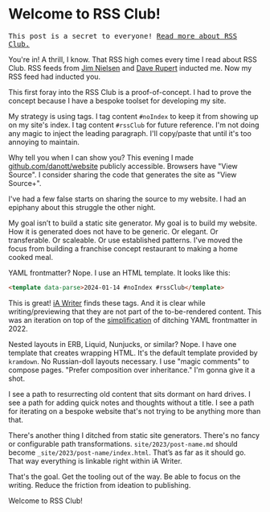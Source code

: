 <template data-parse>2024-01-14 #noIndex #rssClub</template>

# Welcome to RSS Club!

<p style="font-family:monospace;">This post is a secret to everyone! <a href="https://daverupert.com/rss-club/">Read more about RSS Club.</a></p>

You're in! A thrill, I know. That RSS high comes every time I read about RSS Club. RSS feeds from [Jim Nielsen][] and [Dave Rupert][] inducted me. Now my RSS feed had inducted you.

This first foray into the RSS Club is a proof-of-concept. I had to prove the concept because I have a bespoke toolset for developing my site.

My strategy is using tags. I tag content `#noIndex` to keep it from showing up on my site's index. I tag content `#rssClub` for future reference. I'm not doing any magic to inject the leading paragraph. I'll copy/paste that until it's too annoying to maintain.

Why tell you when I can show you? This evening I made [github.com/danott/website](https://github.com/danott/website) publicly accessible. Browsers have "View Source". I consider sharing the code that generates the site as "View Source+".

I've had a few false starts on sharing the source to my website. I had an epiphany about this struggle the other night.

My goal isn’t to build a static site generator. My goal is to build my website. How it is generated does not have to be generic. Or elegant. Or transferable. Or scaleable. Or use established patterns. I've moved the focus from building a franchise concept restaurant to making a home cooked meal. 

YAML frontmatter? Nope. I use an HTML template. It looks like this:

```html
<template data-parse>2024-01-14 #noIndex #rssClub</template>
```

This is great! [iA Writer](https://ia.net/writer) finds these tags. And it is clear while writing/previewing that they are not part of the to-be-rendered content. This was an iteration on top of the [simplification](/2022/simplification/) of ditching YAML frontmatter in 2022.

Nested layouts in ERB, Liquid, Nunjucks, or similar?  Nope.
I have one template that creates wrapping HTML. It's the default template provided by `kramdown`. No Russian-doll layouts necessary. I use "magic comments" to compose pages. "Prefer composition over inheritance." I'm gonna give it a shot.

I see a path to resurrecting old content that sits dormant on hard drives. I see a path for adding quick notes and thoughts without a title. I see a path for iterating on a bespoke website that's not trying to be anything more than that.

There's another thing I ditched from static site generators. There's no fancy or configurable path transformations. `site/2023/post-name.md` should become `_site/2023/post-name/index.html`. That’s as far as it should go. That way everything is linkable right within iA Writer. 

That's the goal. Get the tooling out of the way. Be able to focus on the writing. Reduce the friction from ideation to publishing.

Welcome to RSS Club!

[jim nielsen]: https://blog.jim-nielsen.com
[dave rupert]: https://daverupert.com
